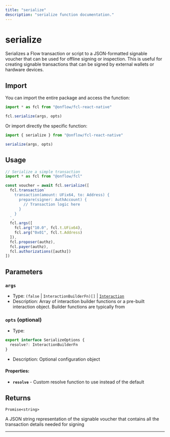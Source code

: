 ```yaml
---
title: "serialize"
description: "serialize function documentation."
---
```


<!-- THIS DOCUMENT IS AUTO-GENERATED FROM [onflow/fcl-react-native/../fcl-core/src/serialize/index.ts](https://github.com/onflow/fcl-js/tree/master/packages/fcl-react-native/../fcl-core/src/serialize/index.ts). DO NOT EDIT MANUALLY -->

# serialize

Serializes a Flow transaction or script to a JSON-formatted signable voucher that can be
used for offline signing or inspection. This is useful for creating signable transactions that can be
signed by external wallets or hardware devices.

## Import

You can import the entire package and access the function:

```typescript
import * as fcl from "@onflow/fcl-react-native"

fcl.serialize(args, opts)
```

Or import directly the specific function:

```typescript
import { serialize } from "@onflow/fcl-react-native"

serialize(args, opts)
```

## Usage

```typescript
// Serialize a simple transaction
import * as fcl from "@onflow/fcl"

const voucher = await fcl.serialize([
  fcl.transaction`
    transaction(amount: UFix64, to: Address) {
      prepare(signer: AuthAccount) {
        // Transaction logic here
      }
    }
  `,
  fcl.args([
    fcl.arg("10.0", fcl.t.UFix64),
    fcl.arg("0x01", fcl.t.Address)
  ]),
  fcl.proposer(authz),
  fcl.payer(authz),
  fcl.authorizations([authz])
])
```

## Parameters

### `args` 


- Type: `(false` | `InteractionBuilderFn)[]` | [`Interaction`](../types#interaction)
- Description: Array of interaction builder functions or a pre-built interaction object. Builder functions are typically from

### `opts` (optional)


- Type: 
```typescript
export interface SerializeOptions {
  resolve?: InteractionBuilderFn
}
```
- Description: Optional configuration object

#### Properties:

- **`resolve`**  - Custom resolve function to use instead of the default


## Returns

`Promise<string>`


A JSON string representation of the signable voucher that contains all
the transaction details needed for signing

---